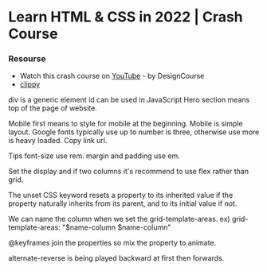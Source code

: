 # Learn HTML & CSS in 2022 | Crash Course


### Resourse
 - Watch this crash course on [YouTube](https://www.youtube.com/watch?v=gXLjWRteuWI&t=6334s) - by DesignCourse
 - [clippy](https://bennettfeely.com/clippy/)


div is a generic element
id can be used in JavaScript
Hero section means top of the page of website.

Mobile first means to style for mobile at the beginning.
Mobile is simple layout.
Google fonts typically use up to number is three, otherwise use more is heavy loaded.
Copy link url.

Tips 
font-size use rem.
margin and padding use em.

Set the display and if two columns it's recommend to use flex rather than grid.

The unset CSS keyword resets a property to its inherited value if the property naturally inherits from its parent, and to its initial value if not. 

We can name the column when  we set the grid-template-areas.
ex) grid-template-areas: "$name-column $name-column"

@keyframes join the properties so mix the property to animate.

alternate-reverse is being played backward at first then forwards.